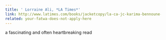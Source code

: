 ```yaml
---
title: ' Lorraine Ali, *LA Times*'
link: http://www.latimes.com/books/jacketcopy/la-ca-jc-karima-bennoune-20130922,0,215084.story
related: your-fatwa-does-not-apply-here
---
```

a fascinating and often heartbreaking read
